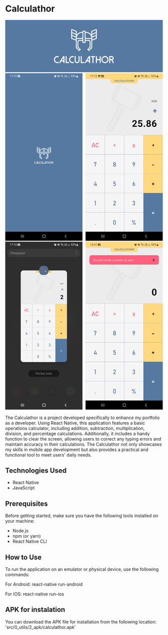# Calculathor

<img src="src\0_utils\1_design\0_readme\0.png" width="600">

<img src="src\0_utils\1_design\0_readme\1.png" width="600">
<img src="src\0_utils\1_design\0_readme\2.png" width="600">

The Calculathor is a project developed specifically to enhance my portfolio as a developer. Using React Native, this application features a basic operations calculator, including addition, subtraction, multiplication, division, and percentage calculations. Additionally, it includes a handy function to clear the screen, allowing users to correct any typing errors and maintain accuracy in their calculations. The Calculathor not only showcases my skills in mobile app development but also provides a practical and functional tool to meet users' daily needs.

## Technologies Used
- React Native
- JavaScript

## Prerequisites
Before getting started, make sure you have the following tools installed on your machine:
- Node.js
- npm (or yarn)
- React Native CLI

## How to Use
To run the application on an emulator or physical device, use the following commands:

For Android:
react-native run-android

For IOS:
react-native run-ios

## APK for instalation
You can download the APK file for installation from the following location: 'src/0_utils/2_apk/calculathor.apk'